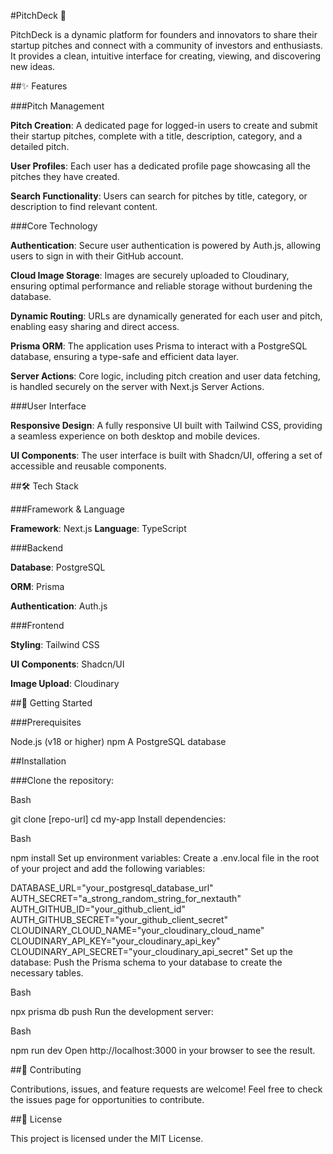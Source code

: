 #PitchDeck 🚀

PitchDeck is a dynamic platform for founders and innovators to share their startup pitches and connect with a community of investors and enthusiasts. It provides a clean, intuitive interface for creating, viewing, and discovering new ideas.

##✨ Features

###Pitch Management

**Pitch Creation**: A dedicated page for logged-in users to create and submit their startup pitches, complete with a title, description, category, and a detailed pitch.

**User Profiles**: Each user has a dedicated profile page showcasing all the pitches they have created.

**Search Functionality**: Users can search for pitches by title, category, or description to find relevant content.

###Core Technology

**Authentication**: Secure user authentication is powered by Auth.js, allowing users to sign in with their GitHub account.

**Cloud Image Storage**: Images are securely uploaded to Cloudinary, ensuring optimal performance and reliable storage without burdening the database.

**Dynamic Routing**: URLs are dynamically generated for each user and pitch, enabling easy sharing and direct access.

**Prisma ORM**: The application uses Prisma to interact with a PostgreSQL database, ensuring a type-safe and efficient data layer.

**Server Actions**: Core logic, including pitch creation and user data fetching, is handled securely on the server with Next.js Server Actions.

###User Interface

**Responsive Design**: A fully responsive UI built with Tailwind CSS, providing a seamless experience on both desktop and mobile devices.

**UI Components**: The user interface is built with Shadcn/UI, offering a set of accessible and reusable components.

##🛠️ Tech Stack

###Framework & Language

**Framework**: Next.js
**Language**: TypeScript

###Backend

**Database**: PostgreSQL

**ORM**: Prisma

**Authentication**: Auth.js

###Frontend

**Styling**: Tailwind CSS

**UI Components**: Shadcn/UI

**Image Upload**: Cloudinary

##🚀 Getting Started

###Prerequisites

Node.js (v18 or higher)
npm
A PostgreSQL database

##Installation

###Clone the repository:

Bash

git clone [repo-url]
cd my-app
Install dependencies:

Bash

npm install
Set up environment variables:
Create a .env.local file in the root of your project and add the following variables:

DATABASE_URL="your_postgresql_database_url"
AUTH_SECRET="a_strong_random_string_for_nextauth"
AUTH_GITHUB_ID="your_github_client_id"
AUTH_GITHUB_SECRET="your_github_client_secret"
CLOUDINARY_CLOUD_NAME="your_cloudinary_cloud_name"
CLOUDINARY_API_KEY="your_cloudinary_api_key"
CLOUDINARY_API_SECRET="your_cloudinary_api_secret"
Set up the database:
Push the Prisma schema to your database to create the necessary tables.

Bash

npx prisma db push
Run the development server:

Bash

npm run dev
Open http://localhost:3000 in your browser to see the result.

##🤝 Contributing

Contributions, issues, and feature requests are welcome! Feel free to check the issues page for opportunities to contribute.

##📄 License

This project is licensed under the MIT License.
